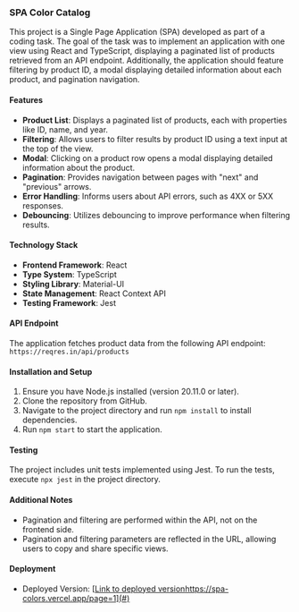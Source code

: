 ### SPA Color Catalog

This project is a Single Page Application (SPA) developed as part of a coding task. The goal of the task was to implement an application with one view using React and TypeScript, displaying a paginated list of products retrieved from an API endpoint. Additionally, the application should feature filtering by product ID, a modal displaying detailed information about each product, and pagination navigation.

#### Features
- **Product List**: Displays a paginated list of products, each with properties like ID, name, and year.
- **Filtering**: Allows users to filter results by product ID using a text input at the top of the view.
- **Modal**: Clicking on a product row opens a modal displaying detailed information about the product.
- **Pagination**: Provides navigation between pages with "next" and "previous" arrows.
- **Error Handling**: Informs users about API errors, such as 4XX or 5XX responses.
- **Debouncing**: Utilizes debouncing to improve performance when filtering results.

#### Technology Stack
- **Frontend Framework**: React
- **Type System**: TypeScript
- **Styling Library**: Material-UI
- **State Management**: React Context API 
- **Testing Framework**: Jest

#### API Endpoint
The application fetches product data from the following API endpoint:
`https://reqres.in/api/products`

#### Installation and Setup
1. Ensure you have Node.js installed (version 20.11.0 or later).
2. Clone the repository from GitHub.
3. Navigate to the project directory and run `npm install` to install dependencies.
4. Run `npm start` to start the application.

#### Testing
The project includes unit tests implemented using Jest. To run the tests, execute `npx jest` in the project directory.


#### Additional Notes
- Pagination and filtering are performed within the API, not on the frontend side.
- Pagination and filtering parameters are reflected in the URL, allowing users to copy and share specific views.


#### Deployment 
- Deployed Version: [[Link to deployed version](https://spa-colors.vercel.app/page=1)https://spa-colors.vercel.app/page=1](#)

